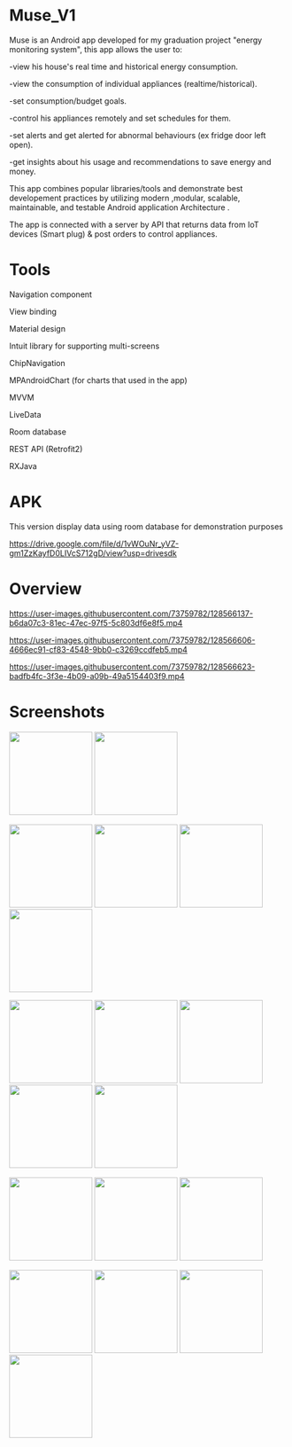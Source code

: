 # Muse_V1
Muse is an Android app developed for my graduation project "energy monitoring system", this app allows the user to:

-view his house's real time and historical energy consumption. 

-view the consumption of individual appliances (realtime/historical).

-set consumption/budget goals.

-control his appliances remotely and set schedules for them.

-set alerts and get alerted for abnormal behaviours (ex fridge door left open).

-get insights about his usage and recommendations to save energy and money.

This app combines popular libraries/tools and demonstrate best developement practices by  utilizing modern ,modular, scalable, maintainable, and testable Android application Architecture . 

The app is connected with a server by API that returns data from IoT devices (Smart plug) & post orders to control appliances.

# Tools

Navigation component

View binding

Material design

Intuit library for supporting multi-screens

ChipNavigation

MPAndroidChart (for charts that used in the app)

MVVM

LiveData

Room database

REST API (Retrofit2)

RXJava

# APK

This version display data using room database for demonstration purposes

https://drive.google.com/file/d/1vWOuNr_yVZ-gm1ZzKayfD0LIVcS712gD/view?usp=drivesdk

# Overview

https://user-images.githubusercontent.com/73759782/128566137-b6da07c3-81ec-47ec-97f5-5c803df6e8f5.mp4

https://user-images.githubusercontent.com/73759782/128566606-4666ec91-cf83-4548-9bb0-c3269ccdfeb5.mp4

https://user-images.githubusercontent.com/73759782/128566623-badfb4fc-3f3e-4b09-a09b-49a5154403f9.mp4
# Screenshots

<img src="app\src\muse pic\a.jpeg" hight="75" width="150"> <img src="app\src\muse pic\b.jpeg" hight="75" width="150">

<img src="app\src\muse pic\c.jpeg" hight="75" width="150"> <img src="app\src\muse pic\d.jpeg" hight="75" width="150"> <img src="app\src\muse pic\e.jpeg" hight="75" width="150"> <img src="app\src\muse pic\f.jpeg" hight="75" width="150">

<img src="app\src\muse pic\g.jpeg" hight="75" width="150"> <img src="app\src\muse pic\h.jpeg" hight="75" width="150"> <img src="app\src\muse pic\i.jpeg" hight="75" width="150"> <img src="app\src\muse pic\j.jpeg" hight="75" width="150"> <img src="app\src\muse pic\k.jpeg" hight="75" width="150">

<img src="app\src\muse pic\l.jpeg" hight="75" width="150"> <img src="app\src\muse pic\m.jpeg" hight="75" width="150"> <img src="app\src\muse pic\n.jpeg" hight="75" width="150">

<img src="app\src\muse pic\o.jpeg" hight="75" width="150"> <img src="app\src\muse pic\p.jpeg" hight="75" width="150"> <img src="app\src\muse pic\q.jpeg" hight="75" width="150"> <img src="app\src\muse pic\r.jpeg" hight="75" width="150">

